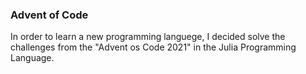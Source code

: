 ### Advent of Code
In order to learn a new programming languege, I decided solve the challenges from the "Advent os Code 2021" in the Julia Programming Language.